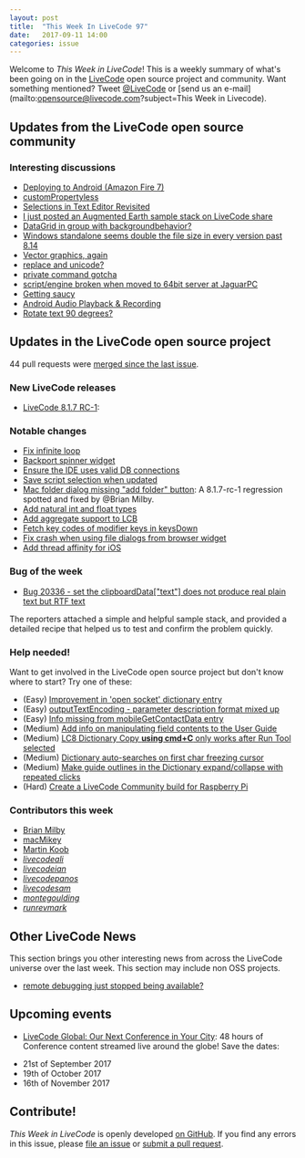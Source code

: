 ```yaml
---
layout: post
title:  "This Week In LiveCode 97"
date:   2017-09-11 14:00
categories: issue
---
```


Welcome to *This Week in LiveCode*!  This is a weekly summary of what's been
going on in the [LiveCode](https://livecode.com/) open source project and
community.  Want something mentioned?  Tweet
[@LiveCode](https://twitter.com/LiveCode) or
[send us an e-mail](mailto:opensource@livecode.com?subject=This Week in Livecode).

## Updates from the LiveCode open source community

<!---
### News & blog posts

- The Pittsburgh, Pennsylvania LiveCode Education Group held a recent meeting on August 24. We welcomed new member Cyril Pruszko, 
who is moving to the area. We discussed plans to offer opportunities to learn LiveCode in the region. Please get in touch with 
Claire Siskin, csiskin@edvista.com, if you would like to be involved in this initiative or to attend our next meeting.
--->

### Interesting discussions

- [Deploying to Android (Amazon Fire 7)](https://www.mail-archive.com/use-livecode@lists.runrev.com/msg89195.html)
- [customPropertyless](https://www.mail-archive.com/use-livecode@lists.runrev.com/msg89199.html)
- [Selections in Text Editor Revisited](https://www.mail-archive.com/use-livecode@lists.runrev.com/msg89252.html)
- [I just posted an Augmented Earth sample stack on LiveCode share](https://www.mail-archive.com/use-livecode@lists.runrev.com/msg89255.html)
- [DataGrid in group with backgroundbehavior?](https://www.mail-archive.com/use-livecode@lists.runrev.com/msg89260.html)
- [Windows standalone seems double the file size in every version past 8.14](https://www.mail-archive.com/use-livecode@lists.runrev.com/msg89276.html)
- [Vector graphics, again](https://www.mail-archive.com/use-livecode@lists.runrev.com/msg89288.html)
- [replace and unicode?](https://www.mail-archive.com/use-livecode@lists.runrev.com/msg89289.html)
- [private command gotcha](https://www.mail-archive.com/use-livecode@lists.runrev.com/msg89298.html)
- [script/engine broken when moved to 64bit server at JaguarPC](https://www.mail-archive.com/use-livecode@lists.runrev.com/msg89314.html)
- [Getting saucy](https://www.mail-archive.com/use-livecode@lists.runrev.com/msg89330.html)
- [Android Audio Playback & Recording](https://www.mail-archive.com/use-livecode@lists.runrev.com/msg89337.html)
- [Rotate text 90 degrees?](http://forums.livecode.com/viewtopic.php?t=29734&p=157985#p157985)

## Updates in the LiveCode open source project

44 pull requests were [merged since the last issue](https://github.com/search?utf8=✓&q=org%3Alivecode+is%3Apublic+is%3Apr+is%3Amerged+merged%3A2017-09-04..2017-09-10&type=Issues).


### New LiveCode releases

- [LiveCode 8.1.7 RC-1](https://downloads.livecode.com/livecode/#8_1_7):


### Notable changes

- [Fix infinite loop](https://github.com/livecode/livecode-ide/pull/1725)
- [Backport spinner widget](https://github.com/livecode/livecode/pull/5920)
- [Ensure the IDE uses valid DB connections](https://github.com/livecode/livecode-ide/pull/1724)
- [Save script selection when updated](https://github.com/livecode/livecode-ide/pull/1721)
- [Mac folder dialog missing "add folder" button](https://github.com/livecode/livecode/pull/5915): A 8.1.7-rc-1 regression spotted and fixed by @Brian Milby.
- [Add natural int and float types](https://github.com/livecode/livecode/pull/5910)
- [Add aggregate support to LCB](https://github.com/livecode/livecode/pull/5904)
- [Fetch key codes of modifier keys in keysDown](https://github.com/livecode/livecode/pull/5899)
- [Fix crash when using file dialogs from browser widget](https://github.com/livecode/livecode/pull/5896)
- [Add thread affinity for iOS](https://github.com/livecode/livecode/pull/5724)

### Bug of the week

- [Bug 20336 - set the clipboardData["text"] does not produce real plain text but RTF text](http://quality.livecode.com/show_bug.cgi?id=20336)

The reporters attached a simple and helpful sample stack, and provided a detailed recipe that helped us to test and confirm the problem quickly.

### Help needed!

Want to get involved in the LiveCode open source project but don't know where
to start?  Try one of these:

- (Easy) [Improvement in 'open socket' dictionary entry](http://quality.livecode.com/show_bug.cgi?id=19597)
- (Easy) [outputTextEncoding - parameter description format mixed up](http://quality.livecode.com/show_bug.cgi?id=19351)
- (Easy) [Info missing from mobileGetContactData entry](http://quality.livecode.com/show_bug.cgi?id=20359)
- (Medium) [Add info on manipulating field contents to the User Guide](http://quality.livecode.com/show_bug.cgi?id=18990)
- (Medium) [LC8 Dictionary Copy **using cmd+C** only works after Run Tool selected](http://quality.livecode.com/show_bug.cgi?id=17819)
- (Medium) [Dictionary auto-searches on first char freezing cursor](http://quality.livecode.com/show_bug.cgi?id=18739)
- (Medium) [Make guide outlines in the Dictionary expand/collapse with repeated clicks](http://quality.livecode.com/show_bug.cgi?id=18184)
- (Hard) [Create a LiveCode Community build for Raspberry Pi](http://forums.livecode.com/viewtopic.php?f=76&t=27912)

### Contributors this week

- [Brian Milby](https://github.com/bwmilby)
- [macMikey](https://github.com/macMikey)
- [Martin Koob](https://github.com/MartinKoob)
- *[livecodeali](https://github.com/livecodeali)*
- *[livecodeian](https://github.com/livecodeian)*
- *[livecodepanos](https://github.com/livecodepanos)*
- *[livecodesam](https://github.com/livecodesam)*
- *[montegoulding](https://github.com/montegoulding)*
- *[runrevmark](https://github.com/runrevmark)*


## Other LiveCode News

This section brings you other interesting news from across the LiveCode universe over the last week. This section may include non OSS projects.

- [remote debugging just stopped being available?](https://www.mail-archive.com/use-livecode@lists.runrev.com/msg89173.html)


## Upcoming events

* [LiveCode Global: Our Next Conference in Your City](https://livecode.com/livecode-global-our-next-conference-in-your-city/): 48 hours of Conference content streamed live around the globe! Save the dates:

- 21st of September 2017
- 19th of October 2017
- 16th of November 2017


## Contribute!

*This Week in LiveCode* is openly developed
[on GitHub](https://github.com/livecode/this-week-in-livecode).
If you find any errors in this issue, please
[file an issue](https://github.com/livecode/this-week-in-livecode/issues) or
[submit a pull request](https://github.com/livecode/this-week-in-livecode/pulls).
